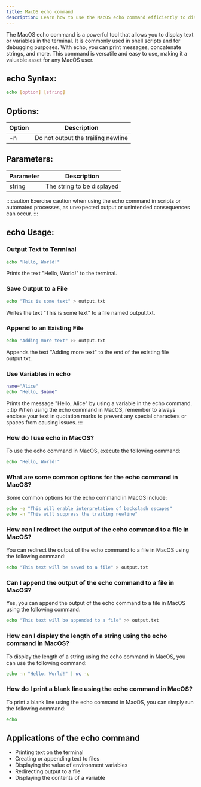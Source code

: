```yaml
---
title: MacOS echo command
description: Learn how to use the MacOS echo command efficiently to display text or variables in the terminal. 
---
```


The MacOS echo command is a powerful tool that allows you to display text or variables in the terminal. It is commonly used in shell scripts and for debugging purposes. With echo, you can print messages, concatenate strings, and more. This command is versatile and easy to use, making it a valuable asset for any MacOS user.
## echo Syntax:
```bash
echo [option] [string]
```
## Options:
| Option | Description                  |
|--------|------------------------------|
| -n     | Do not output the trailing newline |

## Parameters:
| Parameter | Description               |
|-----------|---------------------------|
| string    | The string to be displayed |

:::caution
Exercise caution when using the echo command in scripts or automated processes, as unexpected output or unintended consequences can occur.
:::
## echo Usage:
### Output Text to Terminal
```bash
echo "Hello, World!"
```
Prints the text "Hello, World!" to the terminal.

### Save Output to a File
```bash
echo "This is some text" > output.txt
```
Writes the text "This is some text" to a file named output.txt.

### Append to an Existing File
```bash
echo "Adding more text" >> output.txt
```
Appends the text "Adding more text" to the end of the existing file output.txt.

### Use Variables in echo
```bash
name="Alice"
echo "Hello, $name"
```
Prints the message "Hello, Alice" by using a variable in the echo command.
:::tip
When using the echo command in MacOS, remember to always enclose your text in quotation marks to prevent any special characters or spaces from causing issues.
:::

### How do I use echo in MacOS?
To use the echo command in MacOS, execute the following command:
```bash
echo "Hello, World!"
```

### What are some common options for the echo command in MacOS?
Some common options for the echo command in MacOS include:
```bash
echo -e "This will enable interpretation of backslash escapes"
echo -n "This will suppress the trailing newline"
```

### How can I redirect the output of the echo command to a file in MacOS?
You can redirect the output of the echo command to a file in MacOS using the following command:
```bash
echo "This text will be saved to a file" > output.txt
```

### Can I append the output of the echo command to a file in MacOS?
Yes, you can append the output of the echo command to a file in MacOS using the following command:
```bash
echo "This text will be appended to a file" >> output.txt
```

### How can I display the length of a string using the echo command in MacOS?
To display the length of a string using the echo command in MacOS, you can use the following command:
```bash
echo -n "Hello, World!" | wc -c
```

### How do I print a blank line using the echo command in MacOS?
To print a blank line using the echo command in MacOS, you can simply run the following command:
```bash
echo
```

## Applications of the echo command

- Printing text on the terminal
- Creating or appending text to files
- Displaying the value of environment variables
- Redirecting output to a file
- Displaying the contents of a variable